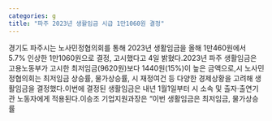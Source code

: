 ```yaml
---
categories: g
title: "파주 2023년 생활임금 시급 1만1060원 결정"
---
```

경기도 파주시는 노사민정협의회를 통해 2023년 생활임금을 올해 1만460원에서 5.7% 인상한 1만1060원으로 결정, 고시했다고 4일 밝혔다.2023년 파주 생활임금은 고용노동부가 고시한 최저임금(9620원)보다 1440원(15%)이 높은 금액으로,시 노사민정협의회는 최저임금 상승률, 물가상승률, 시 재정여건 등 다양한 경제상황을 고려해 생활임금을 결정했다.이번에 결정된 생활임금은 내년 1월1일부터 시 소속 및 출자&middot;출연기관 노동자에게 적용된다.이승조 기업지원과장은 &ldquo;이번 생활임금은 최저임금, 물가상승률